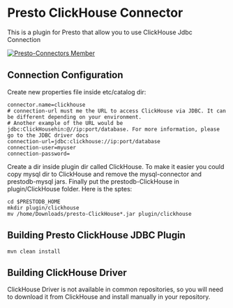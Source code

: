 # Presto ClickHouse Connector

This is a plugin for Presto that allow you to use ClickHouse Jdbc Connection

[![Presto-Connectors Member](https://img.shields.io/badge/presto--connectors-member-green.svg)](http://presto-connectors.ml)

## Connection Configuration

Create new properties file inside etc/catalog dir:

    connector.name=clickhouse
    # connection-url must me the URL to access ClickHouse via JDBC. It can be different depending on your environment.
    # Another example of the URL would be jdbc:ClickHousehin:@//ip:port/database. For more information, please go to the JDBC driver docs
    connection-url=jdbc:clickhouse://ip:port/database
    connection-user=myuser
    connection-password=

Create a dir inside plugin dir called ClickHouse. To make it easier you could copy mysql dir to ClickHouse and remove the mysql-connector and prestodb-mysql jars. Finally put the prestodb-ClickHouse in plugin/ClickHouse folder. Here is the sptes:

    cd $PRESTODB_HOME
    mkdir plugin/clickhouse
    mv /home/Downloads/presto-ClickHouse*.jar plugin/clickhouse

## Building Presto ClickHouse JDBC Plugin

    mvn clean install
    
## Building ClickHouse Driver
ClickHouse Driver is not available in common repositories, so you will need to download it from ClickHouse and install manually in your repository.
